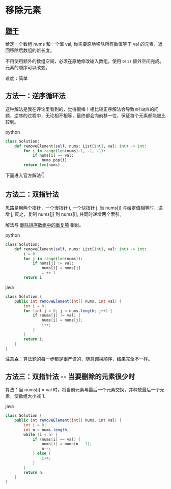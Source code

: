 # 移除元素

## [题干](https://leetcode-cn.com/problems/remove-element/)

给定一个数组 nums 和一个值 val, 你需要原地移除所有数值等于 val 的元素，返回移除后数组的新长度。

不用使用额外的数组空间，必须在原地修改输入数组，使用 `O(1)` 额外空间完成。元素的顺序可以改变。

难度：简单

## 方法一：逆序循环法

这种解法是我在评论里看到的，觉得很棒！相比较正序解法会导致`索引越界`的问题，逆序的过程中，无论相不相等，最终都会向前移一位，保证每个元素都能被比较到。

python

```python
class Solution:
    def removeElement(self, nums: List[int], val: int) -> int:
        for i in range(len(nums)-1, -1, -1):
            if nums[i] == val:
                nums.pop(i)
        return len(nums)
```

下面进入官方解法👇

## 方法二：双指针法

思路是用两个指针，一个慢指针 i, 一个快指针 j. 当 nums[j] 与给定值相等时，递增 j, 反之，复制 nums[j] 到 nums[i], 并同时递增两个索引。

解法与 [删除排序数组中的重复项](./remove-duplicates-from-sorted-array.md) 相似。

python

```python
class Solution:
    def removeElement(self, nums: List[int], val: int) -> int:
        i = 0
        for j in range(len(nums)):
            if nums[j] != val:
                nums[i] = nums[j]
                i += 1
        return i
```

java

```java
class Solution {
    public int removeElement(int[] nums, int val) {
        int i = 0;
        for (int j = 0; j < nums.length; j++) {
            if (nums[j] != val) {
                nums[i] = nums[j];
                i++;
            }
        }
        return i;
    }
}
```

注意⚠️：算法题的每一步都是很严谨的，随意调换顺序，结果完全不一样。

## 方法三：双指针法 -- 当要删除的元素很少时

算法：当 nums[i] = val 时，将当前元素与最后一个元素交换，并释放最后一个元素，使数组大小减 1.

java

```java
class Solution {
    public int removeElement(int[] nums, int val) {
        int i = 0;
        int n = nums.length;
        while (i < n) {
            if (nums[i] == val) {
                nums[i] = nums[n - 1];
                n--;
            } else {
                i++;
            }
        }
        return n;
    }
}
```
